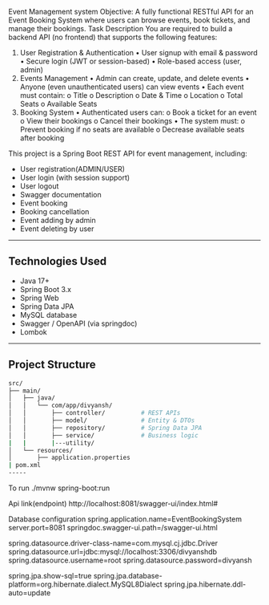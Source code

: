 
Event Management system
Objective:
A fully functional RESTful API for an Event Booking System where users can browse events, book tickets, and manage their bookings.
Task Description
You are required to build a backend API (no frontend) that supports the following features:
1. User Registration & Authentication
•	User signup with email & password
•	Secure login (JWT or session-based)
•	Role-based access (user, admin)
2. Events Management
•	Admin can create, update, and delete events
•	Anyone (even unauthenticated users) can view events
•	Each event must contain:
o	Title
o	Description
o	Date & Time
o	Location
o	Total Seats
o	Available Seats
3. Booking System
•	Authenticated users can:
o	Book a ticket for an event
o	View their bookings
o	Cancel their bookings
•	The system must:
o	Prevent booking if no seats are available
o	Decrease available seats after booking

This project is a Spring Boot REST API for event management, including:
- User registration(ADMIN/USER)
- User login (with session support)
- User logout
- Swagger documentation
- Event booking
- Booking cancellation
- Event adding by admin
- Event deleting by user
---

## Technologies Used

- Java 17+
- Spring Boot 3.x
- Spring Web
- Spring Data JPA
- MySQL database
- Swagger / OpenAPI (via springdoc)
- Lombok

---

## Project Structure

```bash
src/
├── main/
│   ├── java/
│   │   └── com/app/divyansh/
│   │       ├── controller/          # REST APIs
│   │       ├── model/               # Entity & DTOs
│   │       ├── repository/          # Spring Data JPA
│   │       ├── service/             # Business logic
|   |       |---utility/
│   └── resources/
│       ├── application.properties
| pom.xml
-----
```
To run
./mvnw spring-boot:run

Api link(endpoint)
http://localhost:8081/swagger-ui/index.html#

Database configuration
spring.application.name=EventBookingSystem
server.port=8081
springdoc.swagger-ui.path=/swagger-ui.html

spring.datasource.driver-class-name=com.mysql.cj.jdbc.Driver
spring.datasource.url=jdbc:mysql://localhost:3306/divyanshdb
spring.datasource.username=root
spring.datasource.password=divyansh

spring.jpa.show-sql=true
spring.jpa.database-platform=org.hibernate.dialect.MySQL8Dialect
spring.jpa.hibernate.ddl-auto=update


